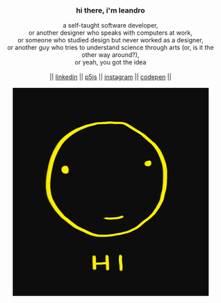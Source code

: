 <h3 align="center">hi there, i'm leandro</h3>
<p align="center">
  a self-taught software developer,<br />
  or another designer who speaks with computers at work,<br />
  or someone who studied design but never worked as a designer,<br />
  or another guy who tries to understand science through arts (or, is it the other way around?),<br />
  or yeah, you got the idea<br />
  <br />
  || <a href="https://www.linkedin.com/in/leandrodrigo" target="_blank">linkedin</a> ||
  <a href="https://editor.p5js.org/learodrigo/sketches" target="_blank">p5js</a> ||
  <a href="https://www.instagram.com/an.unpredictable.prediction" target="_blank">instagram</a> ||
  <a href="https://codepen.io/learodrigo" target="_blank">codepen</a> ||
  <br />
  <br />
  <img src="https://raw.githubusercontent.com/learodrigo/learodrigo/main/gif.gif" alt="gif" />
</p>
